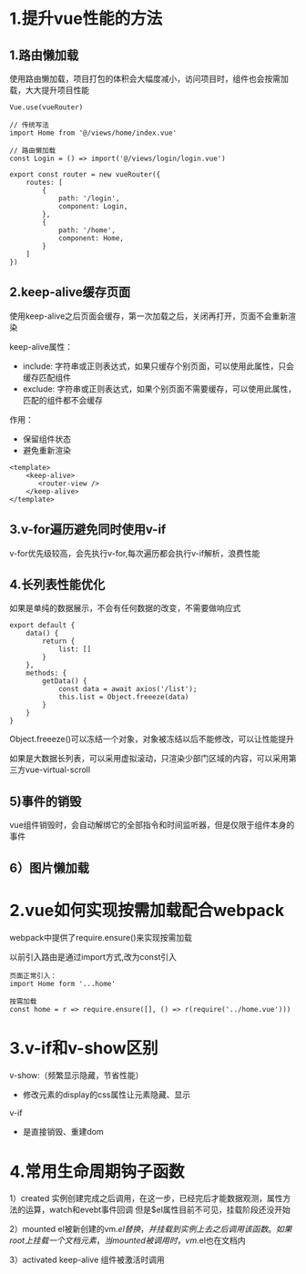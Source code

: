 # 1.提升vue性能的方法

## 1.路由懒加载
使用路由懒加载，项目打包的体积会大幅度减小，访问项目时，组件也会按需加载，大大提升项目性能

```
Vue.use(vueRouter)

// 传统写法
import Home from '@/views/home/index.vue'

// 路由懒加载
const Login = () => import('@/views/login/login.vue')

export const router = new vueRouter({
    routes: [
        {
            path: '/login',
            component: Login,
        },
        {
            path: '/home',
            component: Home,
        }
    ]
})

```

## 2.keep-alive缓存页面

使用keep-alive之后页面会缓存，第一次加载之后，关闭再打开，页面不会重新渲染

keep-alive属性：
- include: 字符串或正则表达式，如果只缓存个别页面，可以使用此属性，只会缓存匹配组件
- exclude: 字符串或正则表达式，如果个别页面不需要缓存，可以使用此属性，匹配的组件都不会缓存

作用： 
- 保留组件状态
- 避免重新渲染

```
<template>
    <keep-alive>
       <router-view />
    </keep-alive>
</template>
```


## 3.v-for遍历避免同时使用v-if
v-for优先级较高，会先执行v-for,每次遍历都会执行v-if解析，浪费性能

## 4.长列表性能优化
如果是单纯的数据展示，不会有任何数据的改变，不需要做响应式

```
export default {
    data() {
        return {
            list: []
        }
    },
    methods: {
        getData() {
            const data = await axios('/list');
            this.list = Object.freeeze(data)
        }
    }
}
```

Object.freeeze()可以冻结一个对象，对象被冻结以后不能修改，可以让性能提升

如果是大数据长列表，可以采用虚拟滚动，只渲染少部门区域的内容，可以采用第三方vue-virtual-scroll

## 5)事件的销毁

vue组件销毁时，会自动解绑它的全部指令和时间监听器，但是仅限于组件本身的事件

## 6）图片懒加载

# 2.vue如何实现按需加载配合webpack

webpack中提供了require.ensure()来实现按需加载

以前引入路由是通过import方式,改为const引入

```
页面正常引入：
import Home form '...home'

按需加载
const home = r => require.ensure([], () => r(require('../home.vue')))
```
 # 3.v-if和v-show区别

v-show:（频繁显示隐藏，节省性能）
- 修改元素的display的css属性让元素隐藏、显示

v-if
- 是直接销毁、重建dom


# 4.常用生命周期钩子函数

1）created
实例创建完成之后调用，在这一步，已经完后才能数据观测，属性方法的运算，watch和evebt事件回调
但是$el属性目前不可见，挂载阶段还没开始

2）mounted
el被新创建的vm.$el替换，并挂载到实例上去之后调用该函数。
如果root上挂载一个文档元素，当mounted被调用时，vm.$el也在文档内

3）activated
keep-alive 组件被激活时调用